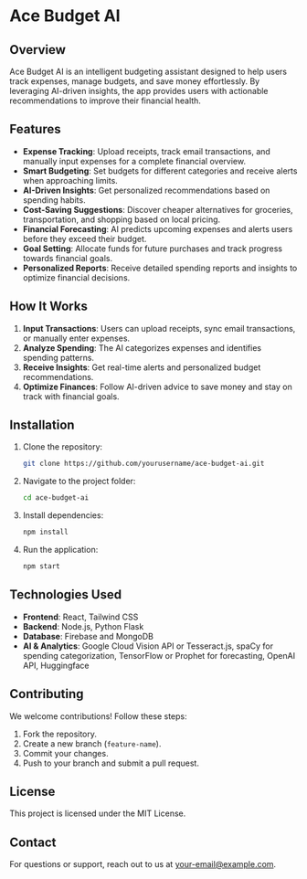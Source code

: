 # Ace Budget AI

## Overview
Ace Budget AI is an intelligent budgeting assistant designed to help users track expenses, manage budgets, and save money effortlessly. By leveraging AI-driven insights, the app provides users with actionable recommendations to improve their financial health.

## Features
- **Expense Tracking**: Upload receipts, track email transactions, and manually input expenses for a complete financial overview.
- **Smart Budgeting**: Set budgets for different categories and receive alerts when approaching limits.
- **AI-Driven Insights**: Get personalized recommendations based on spending habits.
- **Cost-Saving Suggestions**: Discover cheaper alternatives for groceries, transportation, and shopping based on local pricing.
- **Financial Forecasting**: AI predicts upcoming expenses and alerts users before they exceed their budget.
- **Goal Setting**: Allocate funds for future purchases and track progress towards financial goals.
- **Personalized Reports**: Receive detailed spending reports and insights to optimize financial decisions.

## How It Works
1. **Input Transactions**: Users can upload receipts, sync email transactions, or manually enter expenses.
2. **Analyze Spending**: The AI categorizes expenses and identifies spending patterns.
3. **Receive Insights**: Get real-time alerts and personalized budget recommendations.
4. **Optimize Finances**: Follow AI-driven advice to save money and stay on track with financial goals.

## Installation
1. Clone the repository:
   ```bash
   git clone https://github.com/yourusername/ace-budget-ai.git
   ```
2. Navigate to the project folder:
   ```bash
   cd ace-budget-ai
   ```
3. Install dependencies:
   ```bash
   npm install
   ```
4. Run the application:
   ```bash
   npm start
   ```

## Technologies Used
- **Frontend**: React, Tailwind CSS
- **Backend**: Node.js, Python Flask
- **Database**: Firebase and MongoDB
- **AI & Analytics**: Google Cloud Vision API or Tesseract.js, spaCy for spending categorization, TensorFlow or Prophet for forecasting, OpenAI API, Huggingface

## Contributing
We welcome contributions! Follow these steps:
1. Fork the repository.
2. Create a new branch (`feature-name`).
3. Commit your changes.
4. Push to your branch and submit a pull request.

## License
This project is licensed under the MIT License.

## Contact
For questions or support, reach out to us at [your-email@example.com](mailto:your-email@example.com).

